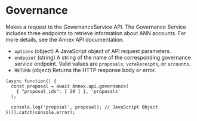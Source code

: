 # Governance

Makes a request to the GovernanceService API. The Governance Service includes three endpoints to retrieve information about ANN accounts. For more details, see the Annex API documentation.

* `options` \(object\) A JavaScript object of API request parameters.
* `endpoint` \(string\) A string of the name of the corresponding governance service endpoint. Valid values are `proposals`, `voteReceipts`, or `accounts`.
* `RETURN` \(object\) Returns the HTTP response body or error.

```text
(async function() {
  const proposal = await Annex.api.governance(
    { "proposal_ids": [ 20 ] }, 'proposals'
  );

  console.log('proposal', proposal); // JavaScript Object
})().catch(console.error);
```

